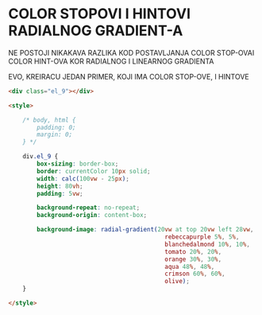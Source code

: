 # COLOR STOPOVI I HINTOVI RADIALNOG GRADIENT-A

NE POSTOJI NIKAKAVA RAZLIKA KOD POSTAVLJANJA COLOR STOP-OVAI COLOR HINT-OVA KOR RADIALNOG I  LINEARNOG GRADIENTA

EVO, KREIRACU JEDAN PRIMER, KOJI IMA COLOR STOP-OVE, I HINTOVE

```HTML
<div class="el_9"></div>

<style>

    /* body, html {
        padding: 0;
        margin: 0;
    } */

    div.el_9 {
        box-sizing: border-box;
        border: currentColor 10px solid;
        width: calc(100vw - 25px);
        height: 80vh;
        padding: 5vw;

        background-repeat: no-repeat;
        background-origin: content-box;

        background-image: radial-gradient(20vw at top 20vw left 28vw,
                                            rebeccapurple 5%, 5%,
                                            blanchedalmond 10%, 10%,
                                            tomato 20%, 20%,
                                            orange 30%, 30%,
                                            aqua 48%, 48%,
                                            crimson 60%, 60%,
                                            olive);
    }

</style>
```